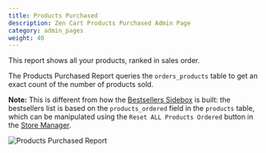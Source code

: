 ```yaml
---
title: Products Purchased 
description: Zen Cart Products Purchased Admin Page
category: admin_pages
weight: 40
---
```


This report shows all your products, ranked in sales order.

The Products Purchased Report queries the `orders_products` table to get an exact count of the number of products sold.  

**Note:** This is different from how the [Bestsellers Sidebox](/user/sideboxes/sidebox_list/#best-sellers) is built: the bestsellers list is based on the `products_ordered` field in the `products` table, which can be manipulated using the `Reset ALL Products Ordered` button in the [Store Manager](/user/admin_pages/tools/store_manager/).  

![Products Purchased Report](/images/products_purchased_report.png) 


